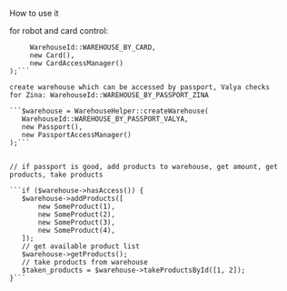How to use it




 for robot and card control:
 
 ```$warehouse = WarehouseHelper::createWarehouse(
      WarehouseId::WAREHOUSE_BY_CARD,
      new Card(),
      new CardAccessManager()
 );```

create warehouse which can be accessed by passport, Valya checks  
for Zina: WarehouseId::WAREHOUSE_BY_PASSPORT_ZINA

```$warehouse = WarehouseHelper::createWarehouse(
    WarehouseId::WAREHOUSE_BY_PASSPORT_VALYA,
    new Passport(),
    new PassportAccessManager()
);```


// if passport is good, add products to warehouse, get amount, get products, take products

```if ($warehouse->hasAccess()) {
    $warehouse->addProducts([
        new SomeProduct(1),
        new SomeProduct(2),
        new SomeProduct(3),
        new SomeProduct(4),
    ]);
    // get available product list
    $warehouse->getProducts();
    // take products from warehouse
    $taken_products = $warehouse->takeProductsById([1, 2]);
}```
